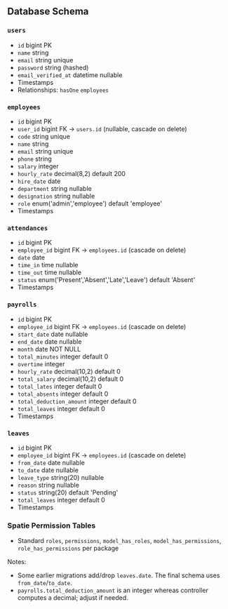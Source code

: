 ## Database Schema

### `users`
- `id` bigint PK
- `name` string
- `email` string unique
- `password` string (hashed)
- `email_verified_at` datetime nullable
- Timestamps
- Relationships: `hasOne` `employees`

### `employees`
- `id` bigint PK
- `user_id` bigint FK -> `users.id` (nullable, cascade on delete)
- `code` string unique
- `name` string
- `email` string unique
- `phone` string
- `salary` integer
- `hourly_rate` decimal(8,2) default 200
- `hire_date` date
- `department` string nullable
- `designation` string nullable
- `role` enum('admin','employee') default 'employee'
- Timestamps

### `attendances`
- `id` bigint PK
- `employee_id` bigint FK -> `employees.id` (cascade on delete)
- `date` date
- `time_in` time nullable
- `time_out` time nullable
- `status` enum('Present','Absent','Late','Leave') default 'Absent'
- Timestamps

### `payrolls`
- `id` bigint PK
- `employee_id` bigint FK -> `employees.id` (cascade on delete)
- `start_date` date nullable
- `end_date` date nullable
- `month` date NOT NULL
- `total_minutes` integer default 0
- `overtime` integer
- `hourly_rate` decimal(10,2) default 0
- `total_salary` decimal(10,2) default 0
- `total_lates` integer default 0
- `total_absents` integer default 0
- `total_deduction_amount` integer default 0
- `total_leaves` integer default 0
- Timestamps

### `leaves`
- `id` bigint PK
- `employee_id` bigint FK -> `employees.id` (cascade on delete)
- `from_date` date nullable
- `to_date` date nullable
- `leave_type` string(20) nullable
- `reason` string nullable
- `status` string(20) default 'Pending'
- `total_leaves` integer default 0
- Timestamps

### Spatie Permission Tables
- Standard `roles`, `permissions`, `model_has_roles`, `model_has_permissions`, `role_has_permissions` per package

Notes:
- Some earlier migrations add/drop `leaves.date`. The final schema uses `from_date`/`to_date`.
- `payrolls.total_deduction_amount` is an integer whereas controller computes a decimal; adjust if needed.